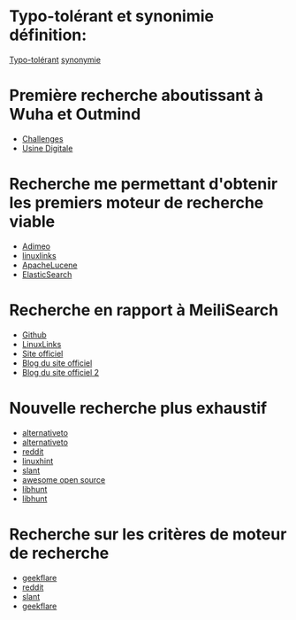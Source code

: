 Typo-tolérant et synonimie définition:
======================================
[Typo-tolérant](https://www.algolia.com/doc/guides/managing-results/optimize-search-results/typo-tolerance/)
[synonymie](https://www.linternaute.fr/dictionnaire/fr/definition/synonymie/)

Première recherche aboutissant à Wuha et Outmind
================================================
* [Challenges](https://www.challenges.fr/start-up/outmind-le-moteur-de-recherche-interne-des-entreprises_756710)
* [Usine Digitale](https://www.usine-digitale.fr/article/wuha-le-moteur-de-recherche-qui-permet-aux-entreprises-de-mieux-explorer-leurs-donnees.N513909)

Recherche me permettant d'obtenir les premiers moteur de recherche viable
=========================================================================
* [Adimeo](https://www.adimeo.com/blog/moteur-de-recherche-interne)
* [linuxlinks](https://www.linuxlinks.com/searchengines/)
*	[ApacheLucene](https://www.linuxlinks.com/ApacheLucene/)
* [ElasticSearch](https://www.linuxlinks.com/ElasticSearch/)

Recherche en rapport à MeiliSearch
==================================
* [Github](https://github.com/meilisearch)
* [LinuxLinks](https://www.linuxlinks.com/meilisearch-fast-open-source-search-engine/)
* [Site officiel](https://www.meilisearch.com/)
* [Blog du site officiel](https://blog.meilisearch.com/why-should-you-use-meilisearch-over-elasticsearch/)
*	[Blog du site officiel 2](https://docs.meilisearch.com/learn/what_is_meilisearch/comparison_to_alternatives.html)

Nouvelle recherche plus exhaustif
=================================
* [alternativeto](https://alternativeto.net/category/online-services/search-engine/?platform=self-hosted)
* [alternativeto](https://alternativeto.net/category/online-services/search-engine/)
* [reddit](https://www.reddit.com/r/selfhosted/comments/3vq4ae/self_hosted_search_engine/)
* [linuxhint](https://linuxhint.com/best-self-hosted-search-engines/)
* [slant](https://www.slant.co/topics/2934/~best-self-hosted-search-engines)
* [awesome open source](https://awesomeopensource.com/projects/search-engine)
* [libhunt](https://selfhosted.libhunt.com/yacy_search_server-alternatives)
* [libhunt](https://selfhosted.libhunt.com/yacy_search_server-alternatives)

Recherche sur les critères de moteur de recherche
=================================================
* [geekflare](https://geekflare.com/fr/self-hosted-search-engine-software/#:~:text=taille%201%2D2.-,MeiliSearch,que%20vous%20rencontrerez%20est%20MeiliSearch.)
* [reddit](https://www.reddit.com/r/selfhosted/comments/3vq4ae/self_hosted_search_engine/)
* [slant](https://www.slant.co/topics/2934/~best-self-hosted-search-engines)
* [geekflare](https://geekflare.com/fr/self-hosted-wiki-software/)
